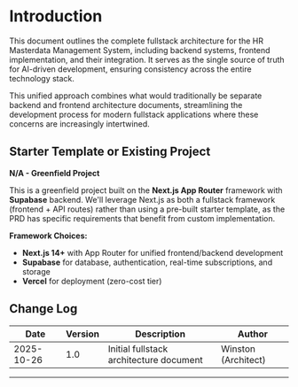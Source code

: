 # Introduction

This document outlines the complete fullstack architecture for the HR Masterdata Management System, including backend systems, frontend implementation, and their integration. It serves as the single source of truth for AI-driven development, ensuring consistency across the entire technology stack.

This unified approach combines what would traditionally be separate backend and frontend architecture documents, streamlining the development process for modern fullstack applications where these concerns are increasingly intertwined.

## Starter Template or Existing Project

**N/A - Greenfield Project**

This is a greenfield project built on the **Next.js App Router** framework with **Supabase** backend. We'll leverage Next.js as both a fullstack framework (frontend + API routes) rather than using a pre-built starter template, as the PRD has specific requirements that benefit from custom implementation.

**Framework Choices:**
- **Next.js 14+** with App Router for unified frontend/backend development
- **Supabase** for database, authentication, real-time subscriptions, and storage
- **Vercel** for deployment (zero-cost tier)

## Change Log

| Date | Version | Description | Author |
|------|---------|-------------|--------|
| 2025-10-26 | 1.0 | Initial fullstack architecture document | Winston (Architect) |

---
